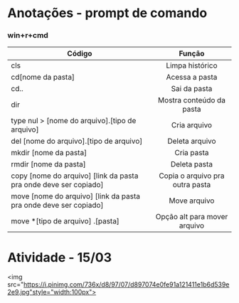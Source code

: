 # Anotações - prompt de comando
### win+r+cmd
|Código|Função|
|-|:-:|
|cls|Limpa histórico|
|cd[nome da pasta]|Acessa a pasta|
|cd..|Sai da pasta|
|dir|Mostra conteúdo da pasta|
|type nul > [nome do arquivo].[tipo de arquivo] |Cria arquivo|
|del [nome do arquivo].[tipo de arquivo]|Deleta arquivo|
|mkdir [nome da pasta]|Cria pasta|
|rmdir [nome da pasta]|Deleta pasta|
|copy [nome do arquivo] [link da pasta pra onde deve ser copiado]|Copia o arquivo pra outra pasta|
|move [nome do arquivo] [link da pasta pra onde deve ser copiado]|Move arquivo|
|move *[tipo de arquivo] .[pasta]|Opção alt para mover arquivo|

# Atividade - 15/03

<img src="https://i.pinimg.com/736x/d8/97/07/d897074e0fe91a121411e1b6d539e2e9.jpg"style="width:100px">
